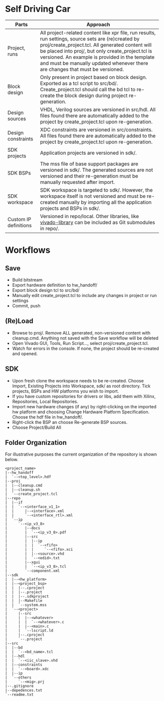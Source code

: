# Self Driving Car
| Parts      | Approach |
| ----------- | ----------- |
| Project, runs      | All project-related content like xpr file, run results, run settings, source sets are (re)created by proj/create_project.tcl. All generated content will be placed into proj/, but only create_project.tcl is versioned. An example is provided in the template and must be manually updated whenever there are changes that must be versioned.      |
| Block design   | Only present in project based on block design. Exported as a tcl script to src/bd/. Create_project.tcl should call the bd tcl to re-create the block design during project re-generation.       |
| Design sources | VHDL, Verilog sources are versioned in src/hdl. All files found there are automatically added to the project by create_project.tcl upon re-generation. |
| Design constraints | XDC constraints are versioned in src/constraints. All files found there are automatically added to the project by create_project.tcl upon re-generation. |
| SDK projects | Application projects are versioned in sdk/. |
| SDK BSPs | The mss file of base support packages are versioned in sdk/<subfolder>. The generated sources are not versioned and their re-generation must be manually requested after import. |
| SDK workspace | SDK workspace is targeted to sdk/. However, the workspace itself is not versioned and must be re-created manually by importing all the application projects and BSPs in sdk/. |
| Custom IP definitions | Versioned in repo/local. Other libraries, like [vivado-library](https://github.com/Digilent/vivado-library/) can be included as Git submodules in repo/.|

 

# Workflows
## Save
 - Build bitstream
 - Export hardware definition to hw_handoff/
 - Export block design tcl to src/bd/
 - Manually edit create_project.tcl to include any changes in project or run settings
 - Commit, push

## (Re)Load
 - Browse to proj/. Remove ALL generated, non-versioned content with cleanup.cmd. Anything not saved with the Save workflow will be deleted
 - Open Vivado GUI, Tools, Run Script..., select proj/create_project.tcl.
 - Watch for errors in the console. If none, the project should be re-created and opened.

## SDK
 - Upon fresh clone the workspace needs to be re-created. Choose Import, Existing Projects into Workspace, sdk/ as root directory. Tick projects, BSPs and HW platforms you wish to import.
 - If you have custom repositories for drivers or libs, add them with Xilinx, Repositories, Local Repositories.
 - Import new hardware changes (if any) by right-clicking on the imported hw platform and choosing Change Hardware Platform Specification. Choose the hdf file in hw_handoff/.
 - Right-click the BSP an choose Re-generate BSP sources.
 - Choose Project/Build All

## Folder Organization
For illustrative purposes the current organization of the repository is shown below.

 ```
<project_name>
|--hw_handoff
|  `--<top_level>.hdf
|--proj
|  |--cleanup.cmd
|  |--cleanup.sh
|  `--create_project.tcl
|--repo
|  |--if
|  |  `--<interface_v1_1>
|  |     |--<interface>.xml
|  |     `--<interface_rtl>.xml
|  `--ip
|     `--<ip_v3_8>
|        |--docs
|        |  `--<ip_v3_8>.pdf
|        |--src
|        |  |--ip
|	     |  |  `--<fifo>
|        |  |     `--<fifo>.xci
|        |  |--<source>.vhd
|        |  `--<edid>.txt
|        |--xgui
|        |  `--<ip_v3_8>.tcl
|        `--component.xml
|--sdk
|  |--<hw_platform>
|  |--<project_bsp>
|  |  |--.cproject
|  |  |--.project
|  |  |--.sdkproject
|  |  |--Makefile
|  |  `--system.mss
|  `--<project>
|     |--src
|     |  |--<whatever>
|     |  |  `--<whatever>.c
|     |  |--<main>.c
|     |  `--lscript.ld
|     |--.cproject
|     `--.project
|--src
|  |--bd
|  |  `--<bd_name>.tcl
|  |--hdl
|  |  `--<iic_slave>.vhd
|  |--constraints
|  |  `--<board>.xdc
|  |--ip
|  `--others
|     `--<mig>.prj
|--.gitignore
|--depedences.txt
`--readme.txt
```
